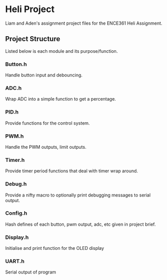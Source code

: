 # Heli Project
Liam and Aden's assignment project files for the ENCE361 Heli Assignment.

## Project Structure
Listed below is each module and its purpose/function.

### Button.h
Handle button input and debouncing.

### ADC.h
Wrap ADC into a simple function to get a percentage.

### PID.h
Provide functions for the control system.

### PWM.h
Handle the PWM outputs, limit outputs.

### Timer.h
Provide timer period functions that deal with timer wrap around. 

### Debug.h
Provide a nifty macro to optionally print debugging messages to serial output.

### Config.h
Hash defines of each button, pwm output, adc, etc given in project brief.

### Display.h
Initialise and print function for the OLED display

### UART.h
Serial output of program

